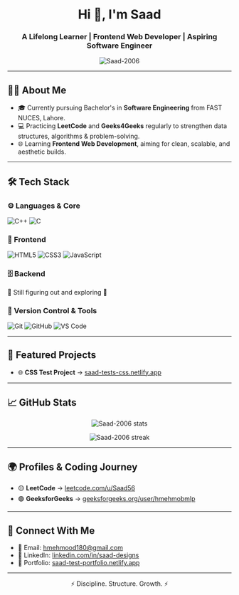 <!-- Profile README for Saad-2006 -->

<h1 align="center">Hi 👋, I'm Saad</h1>
<h3 align="center">A Lifelong Learner | Frontend Web Developer | Aspiring Software Engineer</h3>

<p align="center">
  <img src="https://komarev.com/ghpvc/?username=Saad-2006&label=Profile%20views&color=0e75b6&style=flat" alt="Saad-2006" />
</p>

---

## 👨‍💻 About Me

- 🎓 Currently pursuing Bachelor's in **Software Engineering** from FAST NUCES, Lahore.  
- 💻 Practicing **LeetCode** and **Geeks4Geeks** regularly to strengthen data structures, algorithms & problem-solving.  
- 🌐 Learning **Frontend Web Development**, aiming for clean, scalable, and aesthetic builds.  

---

## 🛠️ Tech Stack

### ⚙️ Languages & Core
![C++](https://img.shields.io/badge/C++-red?style=for-the-badge&logo=cplusplus&logoColor=white)
![C](https://img.shields.io/badge/C-blue?style=for-the-badge&logo=c&logoColor=white)

### 🎨 Frontend
![HTML5](https://img.shields.io/badge/HTML5-orange?style=for-the-badge&logo=html5&logoColor=white)
![CSS3](https://img.shields.io/badge/CSS3-blue?style=for-the-badge&logo=css3&logoColor=white)
![JavaScript](https://img.shields.io/badge/JavaScript-yellow?style=for-the-badge&logo=javascript&logoColor=black)

### 🗄️ Backend
🚧 Still figuring out and exploring 🚧

### 🔧 Version Control & Tools
![Git](https://img.shields.io/badge/Git-orange?style=for-the-badge&logo=git&logoColor=white)
![GitHub](https://img.shields.io/badge/GitHub-black?style=for-the-badge&logo=github&logoColor=white)
![VS Code](https://img.shields.io/badge/VSCode-blue?style=for-the-badge&logo=visualstudiocode&logoColor=white)

---

## 📂 Featured Projects

- 🌐 **CSS Test Project** → [saad-tests-css.netlify.app](https://saad-tests-css.netlify.app/)  

---

## 📈 GitHub Stats

<p align="center">
  <img src="https://github-readme-stats.vercel.app/api?username=Saad-2006&show_icons=true&theme=tokyonight" alt="Saad-2006 stats" />
</p>

<p align="center">
  <img src="https://github-readme-streak-stats.herokuapp.com/?user=Saad-2006&theme=tokyonight" alt="Saad-2006 streak" />
</p>

---

## 🌍 Profiles & Coding Journey

- 🟡 **LeetCode** → [leetcode.com/u/Saad56](https://leetcode.com/u/Saad56/)  
- 🟢 **GeeksforGeeks** → [geeksforgeeks.org/user/hmehmobmlp](https://www.geeksforgeeks.org/user/hmehmobmlp/)  

---

## 🤝 Connect With Me

- 📧 Email: [hmehmood180@gmail.com](mailto:hmehmood180@gmail.com)  
- 💼 LinkedIn: [linkedin.com/in/saad-designs](https://www.linkedin.com/in/saad-designs/)  
- 📝 Portfolio: [saad-test-portfolio.netlify.app](https://saad-test-portfolio.netlify.app/)  

---

<p align="center">⚡ Discipline. Structure. Growth. ⚡</p>
